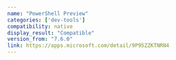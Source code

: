 ```yaml
---
name: "PowerShell Preview"
categories: ['dev-tools']
compatibility: native
display_result: "Compatible"
version_from: "7.6.0"
link: https://apps.microsoft.com/detail/9P95ZZKTNRN4
---
```

